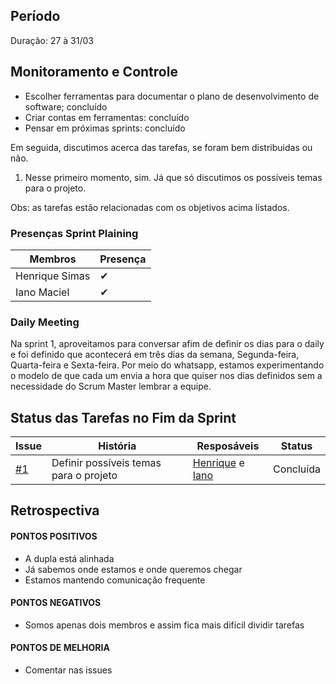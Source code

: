 ## Período
Duração: 27 à 31/03

## Monitoramento e Controle

- Escolher ferramentas para documentar o plano de desenvolvimento de software; concluído
- Criar contas em ferramentas: concluído
- Pensar em próximas sprints: concluído

Em seguida, discutimos acerca das tarefas, se foram bem distribuidas ou não.
1. Nesse primeiro momento, sim. Já que só discutimos os possíveis temas para o projeto.

Obs: as tarefas estão relacionadas com os objetivos acima listados.


### Presenças Sprint Plaining
| Membros  |  Presença  |
| ------------------- | ------------------- |
|  Henrique Simas |   ✔  |
|  Iano Maciel |  ✔  |


### Daily Meeting
Na sprint 1, aproveitamos para conversar afim de definir os dias para o daily e foi definido que acontecerá em três dias da semana, Segunda-feira, Quarta-feira e Sexta-feira. Por meio do whatsapp, estamos experimentando o modelo de que cada um envia a hora que quiser nos dias definidos sem a necessidade do Scrum Master lembrar a equipe.

## Status das Tarefas no Fim da Sprint
| Issue | **História** | **Resposáveis** | **Status** |
|--|--|--|--|
|  [#1](https://github.com/IanoMaciel/software-maintenance-and-integration/issues/2) | Definir possíveis temas para o projeto | [Henrique](https://github.com/HenriqueSimas) e [Iano](https://github.com/IanoMaciel) |  Concluída |


## Retrospectiva

#### PONTOS POSITIVOS
- A dupla está alinhada
- Já sabemos onde estamos e onde queremos chegar
- Estamos mantendo comunicação frequente

#### PONTOS NEGATIVOS
- Somos apenas dois membros e assim fica mais difícil dividir tarefas

#### PONTOS DE MELHORIA
- Comentar nas issues
